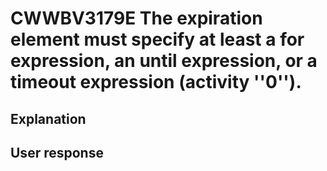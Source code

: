 # CWWBV3179E The expiration element must specify at least a for expression, an until expression, or a timeout expression (activity ''0'').

## Explanation

## User response